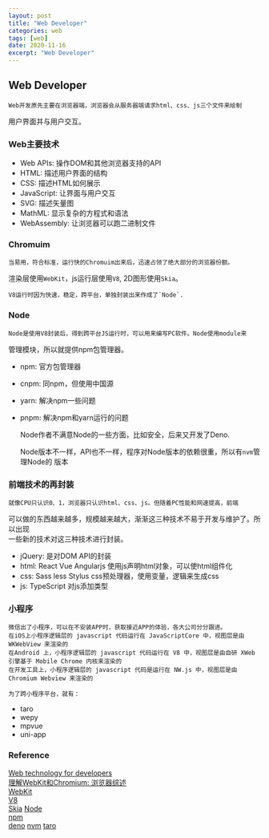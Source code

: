 ```yaml
---
layout: post
title: "Web Developer"
categories: web
tags: [web]
date: 2020-11-16
excerpt: "Web Developer"
---
```


## Web Developer
    Web开发原先主要在浏览器端，浏览器会从服务器端请求html、css、js三个文件来绘制  
用户界面并与用户交互。  

### Web主要技术

* Web APIs: 操作DOM和其他浏览器支持的API
* HTML: 描述用户界面的结构
* CSS: 描述HTML如何展示
* JavaScript: 让界面与用户交互
* SVG: 描述矢量图
* MathML: 显示复杂的方程式和语法
* WebAssembly: 让浏览器可以跑二进制文件

### Chromuim
    当易用，符合标准，运行快的Chromuim出来后，迅速占领了绝大部分的浏览器份额。  
渲染层使用`WebKit`，js运行层使用`V8`, 2D图形使用`Skia`。

    V8运行时因为快速，稳定，跨平台，单独封装出来作成了`Node`.
    
### Node
    Node是使用V8封装后，得到跨平台JS运行时，可以用来编写PC软件。Node使用module来  
管理模块，所以就提供npm包管理器。

* npm: 官方包管理器
* cnpm: 同npm，但使用中国源
* yarn: 解决npm一些问题
* pnpm: 解决npm和yarn运行的问题

    Node作者不满意Node的一些方面，比如安全，后来又开发了Deno.

    Node版本不一样，API也不一样，程序对Node版本的依赖很重，所以有`nvm`管理Node的
版本

### 前端技术的再封装
    就像CPU只认识0、1，浏览器只认识html、css、js。但随着PC性能和网速提高，前端  
可以做的东西越来越多，规模越来越大，渐渐这三种技术不易于开发与维护了。所以出现  
一些新的技术对这三种技术进行封装。

* jQuery: 是对DOM API的封装
* html: React Vue Angularjs 使用js声明html对象，可以使html组件化
* css: Sass less Stylus css预处理器，使用变量，逻辑来生成css
* js: TypeScript 对js添加类型

### 小程序
    微信出了小程序，可以在不安装APP时，获取接近APP的体验，各大公司分分跟进。
    在iOS上小程序逻辑层的 javascript 代码运行在 JavaScriptCore 中，视图层是由 WKWebView 来渲染的
    在Android 上，小程序逻辑层的 javascript 代码运行在 V8 中，视图层是由自研 XWeb 引擎基于 Mobile Chrome 内核来渲染的
    在开发工具上，小程序逻辑层的 javascript 代码是运行在 NW.js 中，视图层是由 Chromium Webview 来渲染的

    为了跨小程序平台，就有：
* taro
* wepy
* mpvue
* uni-app

### Reference
[Web technology for developers](https://developer.mozilla.org/en-US/docs/Web)  
[理解WebKit和Chromium: 浏览器综述](https://www.cnblogs.com/xiaowangba/archive/2013/05/09/6313856.html)  
[WebKit](https://webkit.org/)  
[V8](https://v8.dev/)  
[Skia](https://github.com/google/skia) 
[Node](https://nodejs.org/en/)  
[npm](https://www.npmjs.com/)  
[deno](https://github.com/denoland/deno)
[nvm](https://github.com/nvm-sh/nvm)
[taro](https://taro.aotu.io/)

